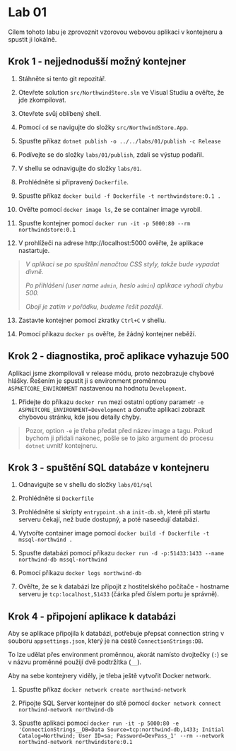 # Lab 01

Cílem tohoto labu je zprovoznit vzorovou webovou aplikaci v kontejneru a spustit ji lokálně.

## Krok 1 - nejjednodušší možný kontejner

1. Stáhněte si tento git repozitář.

2. Otevřete solution `src/NorthwindStore.sln` ve Visual Studiu a ověřte, že jde zkompilovat.

3. Otevřete svůj oblíbený shell.

4. Pomocí `cd` se navigujte do složky `src/NorthwindStore.App`.

5. Spusťte příkaz `dotnet publish -o ../../labs/01/publish -c Release`

6. Podívejte se do složky `labs/01/publish`, zdali se výstup podařil.

7. V shellu se odnavigujte do složky `labs/01`.

8. Prohlédněte si připravený `Dockerfile`.

9. Spusťte příkaz `docker build -f Dockerfile -t northwindstore:0.1 .`

10. Ověřte pomocí `docker image ls`, že se container image vyrobil.

11. Spusťte kontejner pomocí `docker run -it -p 5000:80 --rm northwindstore:0.1`

12. V prohlížeči na adrese http://localhost:5000 ověřte, že aplikace nastartuje.

> _V aplikaci se po spuštění nenačtou CSS styly, takže bude vypadat divně._
>
> _Po přihlášení (user name `admin`, heslo `admin`) aplikace vyhodí chybu 500._
>
> _Obojí je zatím v pořádku, budeme řešit později._

13. Zastavte kontejner pomocí zkratky `Ctrl+C` v shellu.

14. Pomocí příkazu `docker ps` ověřte, že žádný kontejner neběží.

## Krok 2 - diagnostika, proč aplikace vyhazuje 500

Aplikaci jsme zkompilovali v release módu, proto nezobrazuje chybové hlášky. Řešením je spustit ji s environment proměnnou `ASPNETCORE_ENVIRONMENT` nastavenou na hodnotu `Development`.

1. Přidejte do příkazu `docker run` mezi ostatní optiony parametr `-e ASPNETCORE_ENVIRONMENT=Development` a donuťte aplikaci zobrazit chybovou stránku, kde jsou detaily chyby.

> Pozor, option `-e` je třeba předat před název image a tagu. Pokud bychom ji přidali nakonec, pošle se to jako argument do procesu `dotnet` uvnitř kontejneru. 

## Krok 3 - spuštění SQL databáze v kontejneru

1. Odnavigujte se v shellu do složky `labs/01/sql`

2. Prohlédněte si `Dockerfile`

3. Prohlédněte si skripty `entrypoint.sh` a `init-db.sh`, které při startu serveru čekají, než bude dostupný, a poté naseedují databázi.

4. Vytvořte container image pomocí `docker build -f Dockerfile -t mssql-northwind .`

5. Spusťte databázi pomocí příkazu `docker run -d -p:51433:1433 --name northwind-db mssql-northwind`

6. Pomocí příkazu `docker logs northwind-db`

7. Ověřte, že se k databázi lze připojit z hostitelského počítače - hostname serveru je `tcp:localhost,51433` (čárka před číslem portu je správně).

## Krok 4 - připojení aplikace k databázi

Aby se aplikace připojila k databázi, potřebuje přepsat connection string v souboru `appsettings.json`, který je na cestě `ConnectionStrings:DB`. 

To lze udělat přes environment proměnnou, akorát namísto dvojtečky (`:`) se v názvu proměnné použijí dvě podtržítka (`__`).

Aby na sebe kontejnery viděly, je třeba ještě vytvořit Docker network. 

1. Spusťte příkaz `docker network create northwind-network`

2. Připojte SQL Server kontejner do sítě pomocí `docker network connect northwind-network northwind-db`

3. Spusťte aplikaci pomocí `docker run -it -p 5000:80 -e 'ConnectionStrings__DB=Data Source=tcp:northwind-db,1433; Initial Catalog=Northwind; User ID=sa; Password=DevPass_1' --rm --network northwind-network northwindstore:0.1`
